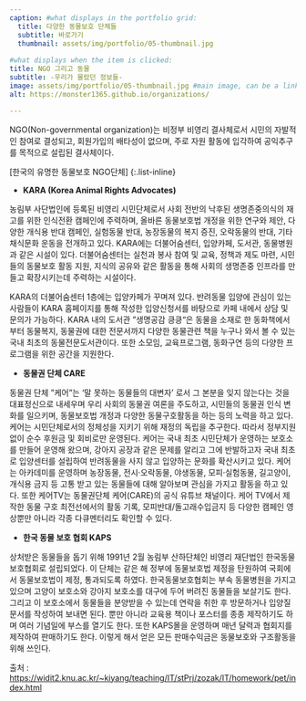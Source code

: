 ```yaml
---
caption: #what displays in the portfolio grid:
  title: 다양한 동물보호 단체들
  subtitle: 바로가기
  thumbnail: assets/img/portfolio/05-thumbnail.jpg
  
#what displays when the item is clicked:
title: NGO 그리고 동물
subtitle: -우리가 몰랐던 정보들-
image: assets/img/portfolio/05-thumbnail.jpg #main image, can be a link or a file in assets/img/portfolio
alt: https://monster1365.github.io/organizations/

---
```

NGO(Non-governmental organization)는 비정부 비영리 결사체로서 시민의 자발적인 참여로 결성되고, 회원가입의 배타성이 없으며, 주로 자원 활동에 입각하여 공익추구를 목적으로 설립된 결사체이다.

[한국의 유명한 동물보호 NGO단체]
{:.list-inline} 
- **KARA (Korea Animal Rights Advocates)**

농림부 사단법인에 등록된 비영리 시민단체로서 사회 전반의 낙후된 생명존중의식의 재고를 위한 인식전환 캠페인에 주력하며, 올바른 동물보호법 개정을 위한 연구와 제안, 다양한 개식용 반대 캠페인, 실험동물 반대, 농장동물의 복지 증진, 오락동물의 반대, 기타 채식문화 운동을 전개하고 있다.
KARA에는 더불어숨센터, 입양카페, 도서관, 동물병원과 같은 시설이 있다.
더불어숨센터는 실천과 봉사 참여 및 교육, 정책과 제도 마련, 시민들의 동물보호 활동 지원, 지식의 공유와 같은 활동을 통해 사회의 생명존중 인프라를 만들고 확장시키는데 주력하는 시설이다.

KARA의 더불어숨센터 1층에는 입양카페가 꾸며져 있다. 반려동물 입양에 관심이 있는 사람들이 KARA 홈페이지를 통해 작성한 입양신청서를 바탕으로 카페 내에서 상담 및 문의가 가능하다.
KARA 내의 도서관 ”생명공감 킁킁“은 동물을 소재로 한 동화책에서부터 동물복지, 동물권에 대한 전문서까지 다양한 동물관련 책을 누구나 와서 볼 수 있는 국내 최초의 동물전문도서관이다. 또한 소모임, 교육프로그램, 동화구연 등의 다양한 프로그램을 위한 공간을 지원한다.

- **동물권 단체 CARE**

동물권 단체 ”케어”는 ‘말 못하는 동물들의 대변자’ 로서 그 본분을 잊지 않는다는 것을 대표정신으로 내세우며 우리 사회의 동물권 여론을 주도하고, 시민들의 동물권 인식 변화를 일으키며, 동물보호법 개정과 다양한 동물구호활동을 하는 등의 노력을 하고 있다.
케어는 시민단체로서의 정체성을 지키기 위해 재정의 독립을 추구한다. 따라서 정부지원 없이 순수 후원금 및 회비로만 운영된다.
케어는 국내 최초 시민단체가 운영하는 보호소를 만들어 운영해 왔으며, 강아지 공장과 같은 문제를 알리고 그에 반발하고자 국내 최초로 입양센터를 설립하여 반려동물을 사지 않고 입양하는 문화를 확산시키고 있다.
케어는 아카데미를 운영하며 농장동물, 전시·오락동물, 야생동물, 모피·실험동물, 길고양이, 개식용 금지 등 고통 받고 있는 동물들에 대해 알아보며 관심을 가지고 활동을 하고 있다.
또한 케어TV는 동물권단체 케어(CARE)의 공식 유튜브 채널이다. 케어 TV에서 제작한 동물 구호 최전선에서의 활동 기록, 모피반대/돌고래수입금지 등 다양한 캠페인 영상뿐만 아니라 각종 다큐멘터리도 확인할 수 있다.

- **한국 동물 보호 협회 KAPS**

상처받은 동물들을 돕기 위해 1991년 2월 농림부 산하단체인 비영리 재단법인 한국동물보호협회로 설립되었다. 이 단체는 같은 해 정부에 동물보호법 제정을 탄원하여 국회에서 동물보호법이 제정, 통과되도록 하였다.
한국동물보호협회는 부속 동물병원을 가지고 있으며 고양이 보호소와 강아지 보호소를 대구에 두어 버려진 동물들을 보살기도 한다. 그리고 이 보호소에서 동물들을 분양받을 수 있는데 연락을 취한 후 방문하거나 입양질문서를 작성하여 보내면 된다. 뿐만 아니라 교육용 책이나 포스터를 종종 제작하기도 하며 여러 기념일에 부스를 열기도 한다.
또한 KAPS몰을 운영하며 매년 달력과 협회지를 제작하여 판매하기도 한다. 이렇게 해서 얻은 모든 판매수익금은 동물보호와 구조활동을 위해 쓰인다.

출처 : https://widit2.knu.ac.kr/~kiyang/teaching/IT/stPrj/zozak/IT/homework/pet/index.html